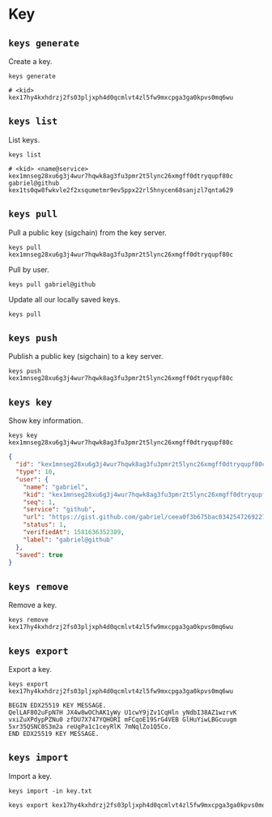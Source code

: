 # Key

## `keys generate`

Create a key.

```shell
keys generate

# <kid>
kex17hy4kxhdrzj2fs03pljxph4d0qcmlvt4zl5fw9mxcpga3ga0kpvs0mq6wu
```

## `keys list`

List keys.

```shell
keys list

# <kid> <name@service>
kex1mnseg28xu6g3j4wur7hqwk8ag3fu3pmr2t5lync26xmgff0dtryqupf80c gabriel@github
kex1ts0qw8fwkvle2f2xsqumetmr9ev5ppx22rl5hnycen68sanjzl7qnta629
```

## `keys pull`

Pull a public key (sigchain) from the key server.

```shell
keys pull kex1mnseg28xu6g3j4wur7hqwk8ag3fu3pmr2t5lync26xmgff0dtryqupf80c
```

Pull by user.

```shell
keys pull gabriel@github
```

Update all our locally saved keys.

```shell
keys pull
```

## `keys push`

Publish a public key (sigchain) to a key server.

```shell
keys push kex1mnseg28xu6g3j4wur7hqwk8ag3fu3pmr2t5lync26xmgff0dtryqupf80c
```

## `keys key`

Show key information.

```shell
keys key kex1mnseg28xu6g3j4wur7hqwk8ag3fu3pmr2t5lync26xmgff0dtryqupf80c
```

```json
{
  "id": "kex1mnseg28xu6g3j4wur7hqwk8ag3fu3pmr2t5lync26xmgff0dtryqupf80c",
  "type": 10,
  "user": {
    "name": "gabriel",
    "kid": "kex1mnseg28xu6g3j4wur7hqwk8ag3fu3pmr2t5lync26xmgff0dtryqupf80c",
    "seq": 1,
    "service": "github",
    "url": "https://gist.github.com/gabriel/ceea0f3b675bac03425472692273cf52",
    "status": 1,
    "verifiedAt": 1581636352389,
    "label": "gabriel@github"
  },
  "saved": true
}
```

## `keys remove`

Remove a key.

```shell
keys remove kex17hy4kxhdrzj2fs03pljxph4d0qcmlvt4zl5fw9mxcpga3ga0kpvs0mq6wu
```

## `keys export`

Export a key.

```shell
keys export kex17hy4kxhdrzj2fs03pljxph4d0qcmlvt4zl5fw9mxcpga3ga0kpvs0mq6wu
```

```text
BEGIN EDX25519 KEY MESSAGE.
QelLAF802uFpN7H JX4w8wOChAK1yWy U1cwY9jZv1CqHln yNdbI38AZ1wzrvK
vxiZuXPdypPZNu0 zfDU7X747YQHORI mFCqoE19SrG4VEB GlHuYiwLBGcuugm
5xr35QSNC0S3m2a reUgPa1c1ceyRlK 7mNqlZo1Q5Co.
END EDX25519 KEY MESSAGE.
```

## `keys import`

Import a key.

```shell
keys import -in key.txt
```

```txt
keys export kex17hy4kxhdrzj2fs03pljxph4d0qcmlvt4zl5fw9mxcpga3ga0kpvs0mq6wu
```
